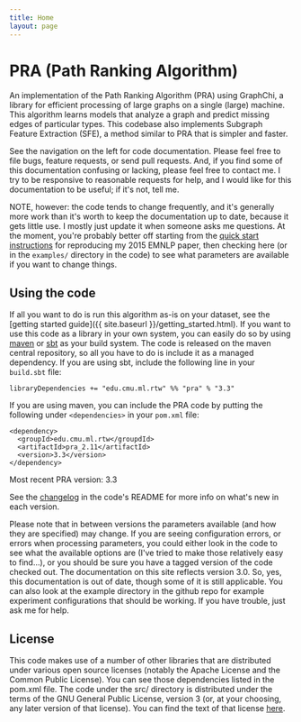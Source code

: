 ```yaml
---
title: Home
layout: page
---
```

# PRA (Path Ranking Algorithm)

An implementation of the Path Ranking Algorithm (PRA) using GraphChi, a library for efficient
processing of large graphs on a single (large) machine.  This algorithm learns models that analyze
a graph and predict missing edges of particular types.  This codebase also implements Subgraph
Feature Extraction (SFE), a method similar to PRA that is simpler and faster.

See the navigation on the left for code documentation.  Please feel free to file bugs, feature
requests, or send pull requests.  And, if you find some of this documentation confusing or
lacking, please feel free to contact me.  I try to be responsive to reasonable requests for help,
and I would like for this documentation to be useful; if it's not, tell me.

NOTE, however: the code tends to change frequently, and it's generally more work than it's worth to
keep the documentation up to date, because it gets little use.  I mostly just update it when
someone asks me questions.  At the moment, you're probably better off starting from the [quick
start instructions](http://rtw.ml.cmu.edu/emnlp2015_sfe/) for reproducing my 2015 EMNLP paper, then
checking here (or in the `examples/` directory in the code) to see what parameters are available if
you want to change things.

## Using the code

If all you want to do is run this algorithm as-is on your dataset, see the [getting started
guide]({{ site.baseurl }}/getting_started.html).  If you want to use this code as a library in your
own system, you can easily do so by using [maven](http://maven.apache.org/) or
[sbt](http://www.scala-sbt.org/) as your build system.  The code is released on the maven central
repository, so all you have to do is include it as a managed dependency.  If you are using sbt,
include the following line in your `build.sbt` file:

```
libraryDependencies += "edu.cmu.ml.rtw" %% "pra" % "3.3"
```

If you are using maven, you can include the PRA code by putting the following under
`<dependencies>` in your `pom.xml` file:

```
<dependency>
  <groupId>edu.cmu.ml.rtw</groupdId>
  <artifactId>pra_2.11</artifactId>
  <version>3.3</version>
</dependency>
```

Most recent PRA version: 3.3

See the [changelog](https://github.com/matt-gardner/pra) in the code's README for more info on
what's new in each version.

Please note that in between versions the parameters available (and how they are specified) may
change.  If you are seeing configuration errors, or errors when processing parameters, you could
either look in the code to see what the available options are (I've tried to make those relatively
easy to find...), or you should be sure you have a tagged version of the code checked out.  The
documentation on this site reflects version 3.0.  So, yes, this documentation is out of date,
though some of it is still applicable.  You can also look at the example directory in the github
repo for example experiment configurations that should be working.  If you have trouble, just ask
me for help.

## License

This code makes use of a number of other libraries that are distributed under various open source
licenses (notably the Apache License and the Common Public License).  You can see those
dependencies listed in the pom.xml file.  The code under the src/ directory is distributed under
the terms of the GNU General Public License, version 3 (or, at your choosing, any later version of
that license).  You can find the text of that license
[here](http://www.gnu.org/licenses/gpl-3.0.txt).
